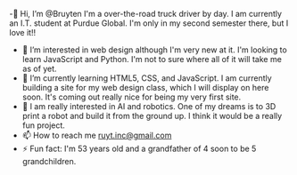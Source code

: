 -👋 Hi, I’m @Bruyten I'm a over-the-road truck driver by day. I am currently an I.T. student at Purdue Global. I'm only in my second semester there, but I love it!!
- 👀 I’m interested in web design although I'm very new at it. I'm looking to learn JavaScript and Python. I'm not to sure where all of it will take me as of yet.
- 🌱 I’m currently learning HTML5, CSS, and JavaScript. I am currently building a site for my web design class, which I will display on here soon. It's coming out really nice for being my very first site.
- 💞️ I am really interested in AI and robotics. One of my dreams is to 3D print a robot and build it from the ground up. I think it would be a really fun project.
- 📫 How to reach me ruyt.inc@gmail.com
- ⚡ Fun fact: I'm 53 years old and a grandfather of 4 soon to be 5 grandchildren.

<!---
Bruyten/Bruyten is a ✨ special ✨ repository because its `README.md` (this file) appears on your GitHub profile.
You can click the Preview link to take a look at your changes.
--->

